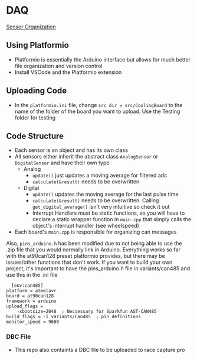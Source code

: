 # DAQ

[Sensor Organization](https://umd0.sharepoint.com/:x:/s/TeamsTerpsRacingEV/Ef79KA5FaFhJh21jqTwfWeUBTny6eTJU5965LJCH_cuU6w?e=4OiMr1)

## Using Platformio
- Platformio is essentially the Arduino interface but allows for much better file organization and version control
- Install VSCode and the Platformio extension


## Uploading Code
- In the ```platformio.ini``` file, change ```src_dir = src/CoolingBoard``` to the name of the folder of the board you want to upload. Use the Testing folder for testing

## Code Structure
- Each sensor is an object and has its own class
- All sensors either inherit the abstract class ```AnalogSensor``` or ```DigitalSensor``` and have their own type
  - Analog
    - ```update()``` just updates a moving average for filtered adc
    - ```calculate(&result)``` needs to be overwritten
  - Digital
    - ```update()``` updates the moving average for the last pulse time
    - ```calculate(&result)``` needs to be overwritten. Calling ```get_digital_average()``` isn't very intuitive so check it out
    - Interrupt Handlers must be static functions, so you will have to declare a static wrapper function in ```main.cpp``` that simply calls the object's interrupt handler (see wheelspeed)
- Each board's ```main.cpp``` is responsible for  organizing can messages

Also, ```pins_arduino.h``` has been modified due to not being able to use the .zip file that you would normally link in Arduino. Everything works so far with the at90can128 preset platformio provides, but there may be issues/other functions that don't work.
If you want to build your own project, it's important to have the pins_arduino.h file in variants/can485 and use this in the .ini file
```
  [env:can485]
platform = atmelavr
board = at90can128
framework = arduino
upload_flags =
    -xbootsize=2048  ; Neccessary for Sparkfun AST-CAN485
build_flags = -I variants/Can485  ; pin definitions
monitor_speed = 9600
```

### DBC File
- This repo also containts a DBC file to be uploaded to race capture pro
